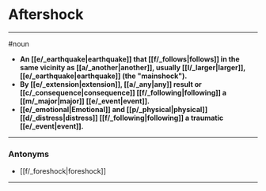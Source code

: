 # Aftershock
---
#noun
- **An [[e/_earthquake|earthquake]] that [[f/_follows|follows]] in the same vicinity as [[a/_another|another]], usually [[l/_larger|larger]], [[e/_earthquake|earthquake]] (the "mainshock").**
- **By [[e/_extension|extension]], [[a/_any|any]] result or [[c/_consequence|consequence]] [[f/_following|following]] a [[m/_major|major]] [[e/_event|event]].**
- **[[e/_emotional|Emotional]] and [[p/_physical|physical]] [[d/_distress|distress]] [[f/_following|following]] a traumatic [[e/_event|event]].**
---
### Antonyms
- [[f/_foreshock|foreshock]]
---
